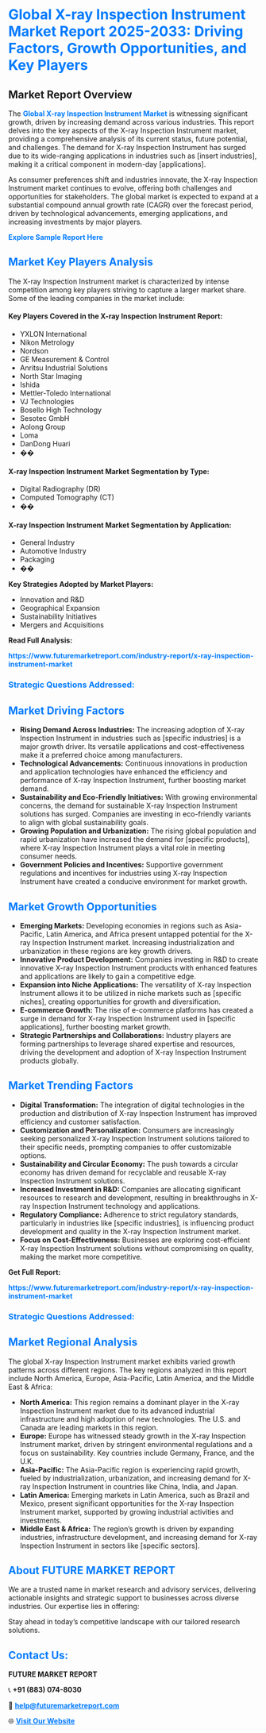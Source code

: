 <h1 style="color: #007BFF;">Global X-ray Inspection Instrument Market Report 2025-2033: Driving Factors, Growth Opportunities, and Key Players</h1>

<section id="overview">
<h2>Market Report Overview</h2>
<p>The <a href="https://www.futuremarketreport.com/industry-report/x-ray-inspection-instrument-market" style="color: #007BFF; text-decoration: none;"><strong>Global X-ray Inspection Instrument Market</strong></a> is witnessing significant growth, driven by increasing demand across various industries. This report delves into the key aspects of the X-ray Inspection Instrument market, providing a comprehensive analysis of its current status, future potential, and challenges. The demand for X-ray Inspection Instrument has surged due to its wide-ranging applications in industries such as [insert industries], making it a critical component in modern-day [applications].</p>
<p>As consumer preferences shift and industries innovate, the X-ray Inspection Instrument market continues to evolve, offering both challenges and opportunities for stakeholders. The global market is expected to expand at a substantial compound annual growth rate (CAGR) over the forecast period, driven by technological advancements, emerging applications, and increasing investments by major players.</p>
</section>

<section id="overview">
<p><a href="https://www.futuremarketreport.com/request-sample/reportId=114041" style="color: #007BFF; text-decoration: none;"><strong>Explore Sample Report Here</strong></a></p>
</section>

<section id="key-players">
<h2 style="color: #007BFF;">Market Key Players Analysis</h2>
<p>The X-ray Inspection Instrument market is characterized by intense competition among key players striving to capture a larger market share. Some of the leading companies in the market include:</p>
<h4>Key Players Covered in the X-ray Inspection Instrument Report:</h4>
<ul><li>YXLON International</li><li>Nikon Metrology</li><li>Nordson</li><li>GE Measurement &amp; Control</li><li>Anritsu Industrial Solutions</li><li>North Star Imaging</li><li>Ishida</li><li>Mettler-Toledo International</li><li>VJ Technologies</li><li>Bosello High Technology</li><li>Sesotec GmbH</li><li>Aolong Group</li><li>Loma</li><li>DanDong Huari</li><li>��</li></ul>
<h4>X-ray Inspection Instrument Market Segmentation by Type:</h4>
<ul><li>Digital Radiography (DR)</li><li>Computed Tomography (CT)</li><li>��</li></ul>

<h4>X-ray Inspection Instrument Market Segmentation by Application:</h4>
<ul><li>General Industry</li><li>Automotive Industry</li><li>Packaging</li><li>��</li></ul>
<p><strong>Key Strategies Adopted by Market Players:</strong></p>
<ul>
<li>Innovation and R&D</li>
<li>Geographical Expansion</li>
<li>Sustainability Initiatives</li>
<li>Mergers and Acquisitions</li>
</ul>
</section>

<section>
<p><strong>Read Full Analysis: </strong></p><a href="https://www.futuremarketreport.com/industry-report/x-ray-inspection-instrument-market" style="color: #007BFF; text-decoration: none;"><strong>https://www.futuremarketreport.com/industry-report/x-ray-inspection-instrument-market</strong></a>
<h3 style="color: #007BFF;">Strategic Questions Addressed:</h3>
</section>

<section id="driving-factors">
<h2 style="color: #007BFF;">Market Driving Factors</h2>
<ul>
<li><strong>Rising Demand Across Industries:</strong> The increasing adoption of X-ray Inspection Instrument in industries such as [specific industries] is a major growth driver. Its versatile applications and cost-effectiveness make it a preferred choice among manufacturers.</li>
<li><strong>Technological Advancements:</strong> Continuous innovations in production and application technologies have enhanced the efficiency and performance of X-ray Inspection Instrument, further boosting market demand.</li>
<li><strong>Sustainability and Eco-Friendly Initiatives:</strong> With growing environmental concerns, the demand for sustainable X-ray Inspection Instrument solutions has surged. Companies are investing in eco-friendly variants to align with global sustainability goals.</li>
<li><strong>Growing Population and Urbanization:</strong> The rising global population and rapid urbanization have increased the demand for [specific products], where X-ray Inspection Instrument plays a vital role in meeting consumer needs.</li>
<li><strong>Government Policies and Incentives:</strong> Supportive government regulations and incentives for industries using X-ray Inspection Instrument have created a conducive environment for market growth.</li>
</ul>
</section>

<section id="growth-opportunities">
<h2 style="color: #007BFF;">Market Growth Opportunities</h2>
<ul>
<li><strong>Emerging Markets:</strong> Developing economies in regions such as Asia-Pacific, Latin America, and Africa present untapped potential for the X-ray Inspection Instrument market. Increasing industrialization and urbanization in these regions are key growth drivers.</li>
<li><strong>Innovative Product Development:</strong> Companies investing in R&D to create innovative X-ray Inspection Instrument products with enhanced features and applications are likely to gain a competitive edge.</li>
<li><strong>Expansion into Niche Applications:</strong> The versatility of X-ray Inspection Instrument allows it to be utilized in niche markets such as [specific niches], creating opportunities for growth and diversification.</li>
<li><strong>E-commerce Growth:</strong> The rise of e-commerce platforms has created a surge in demand for X-ray Inspection Instrument used in [specific applications], further boosting market growth.</li>
<li><strong>Strategic Partnerships and Collaborations:</strong> Industry players are forming partnerships to leverage shared expertise and resources, driving the development and adoption of X-ray Inspection Instrument products globally.</li>
</ul>
</section>

<section id="trending-factors">
<h2 style="color: #007BFF;">Market Trending Factors</h2>
<ul>
<li><strong>Digital Transformation:</strong> The integration of digital technologies in the production and distribution of X-ray Inspection Instrument has improved efficiency and customer satisfaction.</li>
<li><strong>Customization and Personalization:</strong> Consumers are increasingly seeking personalized X-ray Inspection Instrument solutions tailored to their specific needs, prompting companies to offer customizable options.</li>
<li><strong>Sustainability and Circular Economy:</strong> The push towards a circular economy has driven demand for recyclable and reusable X-ray Inspection Instrument solutions.</li>
<li><strong>Increased Investment in R&D:</strong> Companies are allocating significant resources to research and development, resulting in breakthroughs in X-ray Inspection Instrument technology and applications.</li>
<li><strong>Regulatory Compliance:</strong> Adherence to strict regulatory standards, particularly in industries like [specific industries], is influencing product development and quality in the X-ray Inspection Instrument market.</li>
<li><strong>Focus on Cost-Effectiveness:</strong> Businesses are exploring cost-efficient X-ray Inspection Instrument solutions without compromising on quality, making the market more competitive.</li>
</ul>
</section>

<section>
<p><strong>Get Full Report: </strong></p><a href="https://www.futuremarketreport.com/industry-report/x-ray-inspection-instrument-market" style="color: #007BFF; text-decoration: none;"><strong>https://www.futuremarketreport.com/industry-report/x-ray-inspection-instrument-market</strong></a>
<h3 style="color: #007BFF;">Strategic Questions Addressed:</h3>
</section>


<section id="regional-analysis">
<h2 style="color: #007BFF;">Market Regional Analysis</h2>
<p>The global X-ray Inspection Instrument market exhibits varied growth patterns across different regions. The key regions analyzed in this report include North America, Europe, Asia-Pacific, Latin America, and the Middle East & Africa:</p>
<ul>
<li><strong>North America:</strong> This region remains a dominant player in the X-ray Inspection Instrument market due to its advanced industrial infrastructure and high adoption of new technologies. The U.S. and Canada are leading markets in this region.</li>
<li><strong>Europe:</strong> Europe has witnessed steady growth in the X-ray Inspection Instrument market, driven by stringent environmental regulations and a focus on sustainability. Key countries include Germany, France, and the U.K.</li>
<li><strong>Asia-Pacific:</strong> The Asia-Pacific region is experiencing rapid growth, fueled by industrialization, urbanization, and increasing demand for X-ray Inspection Instrument in countries like China, India, and Japan.</li>
<li><strong>Latin America:</strong> Emerging markets in Latin America, such as Brazil and Mexico, present significant opportunities for the X-ray Inspection Instrument market, supported by growing industrial activities and investments.</li>
<li><strong>Middle East & Africa:</strong> The region’s growth is driven by expanding industries, infrastructure development, and increasing demand for X-ray Inspection Instrument in sectors like [specific sectors].</li>
</ul>
</section>

<footer>
<h2 style="color: #007BFF;">About FUTURE MARKET REPORT</h2>
<p>We are a trusted name in market research and advisory services, delivering actionable insights and strategic support to businesses across diverse industries. Our expertise lies in offering:</p>

<p>Stay ahead in today’s competitive landscape with our tailored research solutions.</p>

<h2 style="color: #007BFF;">Contact Us:</h2>
<p><strong>FUTURE MARKET REPORT</strong></p>
<p>📞 <strong>+91 (883) 074-8030</strong></p>
<p>📧 <strong><a href="mailto:help@futuremarketreport.com" style="color: #007BFF;">help@futuremarketreport.com</a></strong></p>
<p>🌐 <strong><a href="https://www.futuremarketreport.com/" style="color: #007BFF;">Visit Our Website</a></strong></p>
</footer>